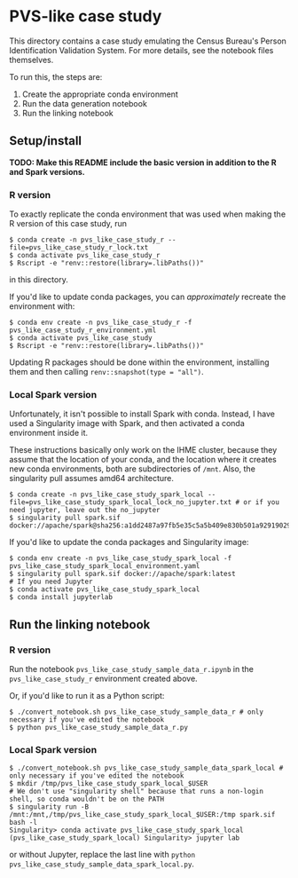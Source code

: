 # PVS-like case study

This directory contains a case study emulating the Census Bureau's Person Identification
Validation System.
For more details, see the notebook files themselves.

To run this, the steps are:
1. Create the appropriate conda environment
2. Run the data generation notebook
3. Run the linking notebook

## Setup/install

**TODO: Make this README include the basic version in addition to the R and Spark versions.**

### R version

To exactly replicate the conda environment that was used when making the R version of
this case study, run

```
$ conda create -n pvs_like_case_study_r --file=pvs_like_case_study_r_lock.txt
$ conda activate pvs_like_case_study_r
$ Rscript -e "renv::restore(library=.libPaths())"
```

in this directory.

If you'd like to update conda packages, you can *approximately*
recreate the environment with:

```
$ conda env create -n pvs_like_case_study_r -f pvs_like_case_study_r_environment.yml
$ conda activate pvs_like_case_study
$ Rscript -e "renv::restore(library=.libPaths())"
```

Updating R packages should be done within the environment, installing them
and then calling `renv::snapshot(type = "all")`.

### Local Spark version

Unfortunately, it isn't possible to install Spark with conda.
Instead, I have used a Singularity image with Spark, and then activated
a conda environment inside it.

These instructions basically only work on the IHME cluster, because they assume that the
location of your conda, and the location where it creates new conda environments,
both are subdirectories of `/mnt`.
Also, the singularity pull assumes amd64 architecture.

```
$ conda create -n pvs_like_case_study_spark_local --file=pvs_like_case_study_spark_local_lock_no_jupyter.txt # or if you need jupyter, leave out the no_jupyter
$ singularity pull spark.sif docker://apache/spark@sha256:a1dd2487a97fb5e35c5a5b409e830b501a92919029c62f9a559b13c4f5c50f63
```

If you'd like to update the conda packages and Singularity image:

```
$ conda env create -n pvs_like_case_study_spark_local -f pvs_like_case_study_spark_local_environment.yaml
$ singularity pull spark.sif docker://apache/spark:latest
# If you need Jupyter
$ conda activate pvs_like_case_study_spark_local
$ conda install jupyterlab
```

## Run the linking notebook

### R version

Run the notebook `pvs_like_case_study_sample_data_r.ipynb`
in the `pvs_like_case_study_r` environment created above.

Or, if you'd like to run it as a Python script:

```
$ ./convert_notebook.sh pvs_like_case_study_sample_data_r # only necessary if you've edited the notebook
$ python pvs_like_case_study_sample_data_r.py
```

### Local Spark version

```
$ ./convert_notebook.sh pvs_like_case_study_sample_data_spark_local # only necessary if you've edited the notebook
$ mkdir /tmp/pvs_like_case_study_spark_local_$USER
# We don't use "singularity shell" because that runs a non-login shell, so conda wouldn't be on the PATH
$ singularity run -B /mnt:/mnt,/tmp/pvs_like_case_study_spark_local_$USER:/tmp spark.sif bash -l
Singularity> conda activate pvs_like_case_study_spark_local
(pvs_like_case_study_spark_local) Singularity> jupyter lab
```

or without Jupyter, replace the last line with `python pvs_like_case_study_sample_data_spark_local.py`.
